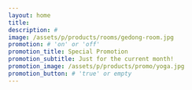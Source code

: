 ```yaml
---
layout: home
title:
description: #
image: /assets/p/products/rooms/gedong-room.jpg
promotion: # 'on' or 'off'
promotion_title: Special Promotion
promotion_subtitle: Just for the current month!
promotion_image: /assets/p/products/promo/yoga.jpg
promotion_button: # 'true' or empty
---
```

